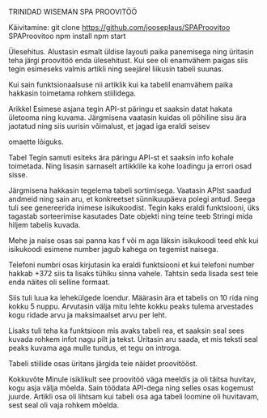 TRINIDAD WISEMAN SPA PROOVITÖÖ

Käivitamine: git clone https://github.com/jooseplaus/SPAProovitoo
SPAProovitoo
npm install
npm start

Ülesehitus. Alustasin esmalt üldise layouti paika panemisega ning üritasin teha järgi proovitöö enda ülesehitust.
Kui see oli enamvähem paigas siis tegin esimeseks valmis artikli ning seejärel liikusin tabeli suunas.

Kui sain funktsionaalsuse nii artiklik kui ka tabelil enamvähem paika hakkasin toimetama rohkem stiilidega.

Arikkel
Esimese asjana tegin API-st päringu et saaksin datat hakata ületooma ning kuvama. Järgmisena vaatasin kuidas oli põhiline sisu ära jaotatud ning siis uurisin võimalust, et jagad iga eraldi seisev

omaette lõiguks.

Tabel
Tegin samuti esiteks ära päringu API-st et saaksin info kohale toimetada. Ning lisasin sarnaselt artikklile ka kohe loadingu ja errori osad sisse.

Järgmisena hakkasin tegelema tabeli sortimisega. Vaatasin APIst saadud andmeid ning sain aru, et konkreetset sünnikuupäeva polegi antud. Seega tuli see genereerida inimese isikukoodist. Tegin kaks eraldi funktsiooni, üks tagastab sorteerimise kasutades Date objekti ning teine teeb Stringi mida hiljem tabelis kuvada.

Mehe ja naise osas sai panna kas f või m aga läksin isikukoodi teed ehk kui isikukoodi esimene number jagub kahega on tegemist naisega.

Telefoni numbri osas kirjutasin ka eraldi funktsiooni et kui telefoni number hakkab +372 siis ta lisaks tühiku sinna vahele. Tahtsin seda lisada sest teie enda näites oli selline formaat.

Siis tuli luua ka lehekülgede loendur. Määrasin ära et tabelis on 10 rida ning kokku 5 nuppu. Arvutasin välja mitu lehte kokku peaks tulema arvestades kogu ridade arvu ja maksimaalset arvu per leht.

Lisaks tuli teha ka funktsioon mis avaks tabeli rea, et saaksin seal sees kuvada rohkem infot nagu pilt ja tekst. Üritasin aru saada, et mis teksti seal peaks kuvama aga mulle tundus, et tegu on introga.

Tabeli stiilide osas üritans järgida teie näidet proovitööst.

Kokkuvõte
Minule isiklikult see proovitöö väga meeldis ja oli täitsa huvitav, kogu asja välja mõelda. Sain töödata API-dega ning selles osas kogemust juurde. Artikli osa oli lihtsam kui tabeli osa aga tabeli loomine oli huvitavam, sest seal oli vaja rohkem mõelda.
